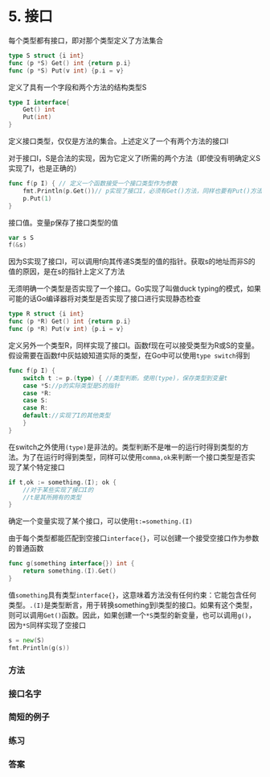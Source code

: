 # 5. 接口

每个类型都有接口，即对那个类型定义了方法集合

```go
type S struct {i int}
func (p *S) Get() int {return p.i}
func (p *S) Put(v int) {p.i = v}
```

定义了具有一个字段和两个方法的结构类型S

```go
type I interface{
    Get() int
    Put(int)
}
```

定义接口类型，仅仅是方法的集合。上述定义了一个有两个方法的接口I

对于接口I，S是合法的实现，因为它定义了I所需的两个方法（即使没有明确定义S实现了I，也是正确的）

```go
func f(p I) { // 定义一个函数接受一个接口类型作为参数
    fmt.Println(p.Get())// p实现了接口I，必须有Get()方法，同样也要有Put()方法
    p.Put(1)
}
```

接口值。变量p保存了接口类型的值

```go
var s S
f(&s)
```

因为S实现了接口I，可以调用f向其传递S类型的值的指针。获取s的地址而非S的值的原因，是在s的指针上定义了方法

无须明确一个类型是否实现了一个接口。Go实现了叫做duck typing的模式，如果可能的话Go编译器将对类型是否实现了接口进行实现静态检查

```go
type R struct {i int}
func (p *R) Get() int {return p.i}
func (p *R) Put(v int) {p.i = v}
```

定义另外一个类型R，同样实现了接口I。函数f现在可以接受类型为R或S的变量。假设需要在函数f中灰姑娘知道实际的类型，在Go中可以使用`type switch`得到

```go
func f(p I) {
    switch t := p.(type) { //类型判断。使用(type)，保存类型到变量t
    case *S://p的实际类型是S的指针
    case *R:
    case S:
    case R:
    default://实现了I的其他类型
    }
}
```

在switch之外使用`(type)`是非法的。类型判断不是唯一的运行时得到类型的方法。为了在运行时得到类型，同样可以使用`comma,ok`来判断一个接口类型是否实现了某个特定接口

```go
if t,ok := something.(I); ok {
    //对于某些实现了接口I的
    //t是其所拥有的类型
}
```

确定一个变量实现了某个接口，可以使用`t:=something.(I)`

由于每个类型都能匹配到空接口`interface{}`，可以创建一个接受空接口作为参数的普通函数

```go
func g(something interface{}) int {
    return something.(I).Get()
}
```

值`something`具有类型`interface{}`，这意味着方法没有任何约束：它能包含任何类型。`.(I)`是类型断言，用于转换something到I类型的接口。如果有这个类型，则可以调用`Get()`函数。因此，如果创建一个`*S`类型的新变量，也可以调用`g()`，因为`*S`同样实现了空接口

```go
s = new(S)
fmt.Println(g(s))
```

### 方法

### 接口名字

### 简短的例子

### 练习

### 答案
